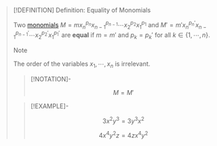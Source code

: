 >[!DEFINITION] Definition: Equality of Monomials
>
>Two [monomials](Monomial.md) $M = m x_n^{p_n} x_{n-1}^{p_{n-1}}\cdots x_2^{p_2}x_1^{p_1}$ and $M' = m' x_n^{p_n'} x_{n-1}^{p_{n-1}'}\cdots x_2^{p_2'}x_1^{p_1'}$ are **equal** if $m = m'$ and $p_k = p_k'$ for all $k \in \{1, \cdots, n\}$.
>
>>[!NOTE]
>>
>>The order of the variables $x_1, \cdots, x_n$ is irrelevant.
>>
>
>>[!NOTATION]-
>>
>>$$M = M'$$
>>
>
>>[!EXAMPLE]-
>>
>>$$3x^2 y^3 = 3 y^3 x^2$$
>>
>>$$4x^4 y^2 z = 4 z x^4 y^2$$
>>
>